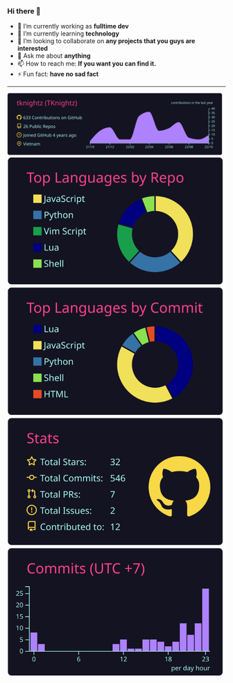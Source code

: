 ### Hi there 👋

- 🔭 I’m currently working as **fulltime dev**
- 🌱 I’m currently learning **technology**
- 👯 I’m looking to collaborate on **any projects that you guys are interested**
- 💬 Ask me about **anything**
- 📫 How to reach me: **If you want you can find it.**
- ⚡ Fun fact: **have no sad fact**
---
![](https://raw.githubusercontent.com/tknightz/tknightz/main/profile-summary-card-output/radical/0-profile-details.svg)
![](https://raw.githubusercontent.com/tknightz/tknightz/main/profile-summary-card-output/radical/1-repos-per-language.svg) ![](https://raw.githubusercontent.com/tknightz/tknightz/main/profile-summary-card-output/radical/2-most-commit-language.svg)
![](https://raw.githubusercontent.com/tknightz/tknightz/main/profile-summary-card-output/radical/3-stats.svg) ![](https://raw.githubusercontent.com/tknightz/tknightz/main/profile-summary-card-output/radical/4-productive-time.svg)
